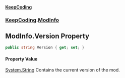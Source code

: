 #### [KeepCoding](index.md 'index')
### [KeepCoding](KeepCoding.md 'KeepCoding').[ModInfo](KeepCoding_ModInfo.md 'KeepCoding.ModInfo')
## ModInfo.Version Property
```csharp
public string Version { get; set; }
```
#### Property Value
[System.String](https://docs.microsoft.com/en-us/dotnet/api/System.String 'System.String')
Contains the current version of the mod.  
